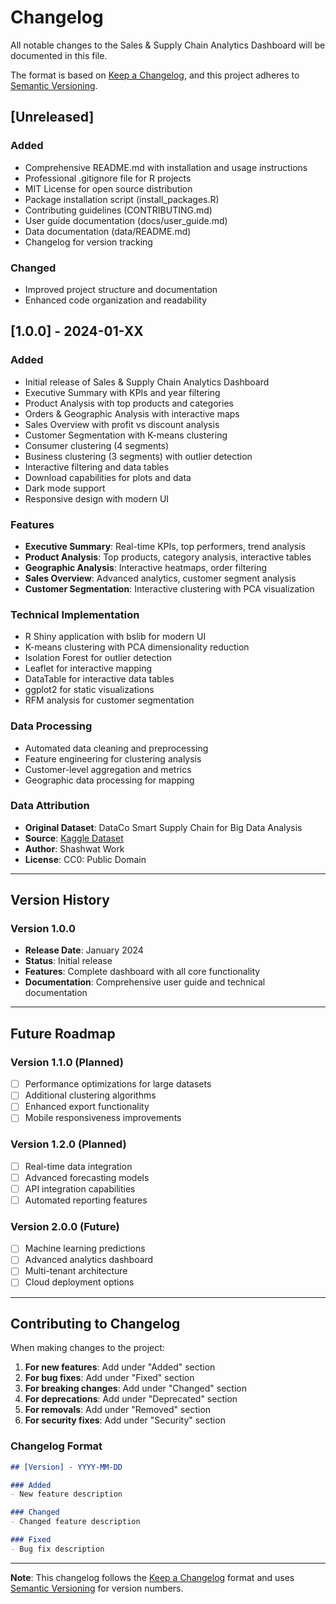 # Changelog

All notable changes to the Sales & Supply Chain Analytics Dashboard will be documented in this file.

The format is based on [Keep a Changelog](https://keepachangelog.com/en/1.0.0/),
and this project adheres to [Semantic Versioning](https://semver.org/spec/v2.0.0.html).

## [Unreleased]

### Added
- Comprehensive README.md with installation and usage instructions
- Professional .gitignore file for R projects
- MIT License for open source distribution
- Package installation script (install_packages.R)
- Contributing guidelines (CONTRIBUTING.md)
- User guide documentation (docs/user_guide.md)
- Data documentation (data/README.md)
- Changelog for version tracking

### Changed
- Improved project structure and documentation
- Enhanced code organization and readability

## [1.0.0] - 2024-01-XX

### Added
- Initial release of Sales & Supply Chain Analytics Dashboard
- Executive Summary with KPIs and year filtering
- Product Analysis with top products and categories
- Orders & Geographic Analysis with interactive maps
- Sales Overview with profit vs discount analysis
- Customer Segmentation with K-means clustering
- Consumer clustering (4 segments)
- Business clustering (3 segments) with outlier detection
- Interactive filtering and data tables
- Download capabilities for plots and data
- Dark mode support
- Responsive design with modern UI

### Features
- **Executive Summary**: Real-time KPIs, top performers, trend analysis
- **Product Analysis**: Top products, category analysis, interactive tables
- **Geographic Analysis**: Interactive heatmaps, order filtering
- **Sales Overview**: Advanced analytics, customer segment analysis
- **Customer Segmentation**: Interactive clustering with PCA visualization

### Technical Implementation
- R Shiny application with bslib for modern UI
- K-means clustering with PCA dimensionality reduction
- Isolation Forest for outlier detection
- Leaflet for interactive mapping
- DataTable for interactive data tables
- ggplot2 for static visualizations
- RFM analysis for customer segmentation

### Data Processing
- Automated data cleaning and preprocessing
- Feature engineering for clustering analysis
- Customer-level aggregation and metrics
- Geographic data processing for mapping

### Data Attribution
- **Original Dataset**: DataCo Smart Supply Chain for Big Data Analysis
- **Source**: [Kaggle Dataset](https://www.kaggle.com/datasets/shashwatwork/dataco-smart-supply-chain-for-big-data-analysis)
- **Author**: Shashwat Work
- **License**: CC0: Public Domain

---

## Version History

### Version 1.0.0
- **Release Date**: January 2024
- **Status**: Initial release
- **Features**: Complete dashboard with all core functionality
- **Documentation**: Comprehensive user guide and technical documentation

---

## Future Roadmap

### Version 1.1.0 (Planned)
- [ ] Performance optimizations for large datasets
- [ ] Additional clustering algorithms
- [ ] Enhanced export functionality
- [ ] Mobile responsiveness improvements

### Version 1.2.0 (Planned)
- [ ] Real-time data integration
- [ ] Advanced forecasting models
- [ ] API integration capabilities
- [ ] Automated reporting features

### Version 2.0.0 (Future)
- [ ] Machine learning predictions
- [ ] Advanced analytics dashboard
- [ ] Multi-tenant architecture
- [ ] Cloud deployment options

---

## Contributing to Changelog

When making changes to the project:

1. **For new features**: Add under "Added" section
2. **For bug fixes**: Add under "Fixed" section
3. **For breaking changes**: Add under "Changed" section
4. **For deprecations**: Add under "Deprecated" section
5. **For removals**: Add under "Removed" section
6. **For security fixes**: Add under "Security" section

### Changelog Format
```markdown
## [Version] - YYYY-MM-DD

### Added
- New feature description

### Changed
- Changed feature description

### Fixed
- Bug fix description
```

---

**Note**: This changelog follows the [Keep a Changelog](https://keepachangelog.com/) format and uses [Semantic Versioning](https://semver.org/) for version numbers. 